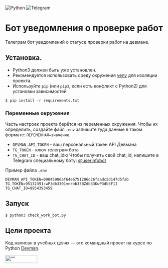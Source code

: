 ![Python](https://img.shields.io/badge/python-3670A0?style=for-the-badge&logo=python&logoColor=ffdd54)
![Telegram](https://img.shields.io/badge/Telegram-2CA5E0?style=for-the-badge&logo=telegram&logoColor=white)

# Бот уведомления о проверке работ

Телеграм бот уведомлений о статусе проверки работ на девмане. 

## Установка.
- Python3 должен быть уже установлен.
- Рекомендуется использовать среду окружения [venv](https://docs.python.org/3/library/venv.html) 
для изоляции проекта.
 - Используйте `pip` (или `pip3`, если есть конфликт с Python2) для установки зависимостей
```console
$ pip install -r requirements.txt
```

### Переменные окружения

Часть настроек проекта берётся из переменных окружения. Чтобы их определить, создайте файл `.env`  запишите туда данные в таком формате: `ПЕРЕМЕННАЯ=значение`.

- `DEVMAN_API_TOKEN` - ваш персональный токен API Девмана
- `TG_TOKEN` - ключ телеграм бота
- `TG_CHAT_ID` - ваш chat_idю Чтобы получить свой chat_id, напишите в Telegram специальному боту: [@userinfobot](@userinfobot)

Пример файла `.env`
```console
DEVMAN_API_TOKEN=09845986af64e6751206d26faadc5d147d5fab
TG_TOKEN=95132391:wP3db3301vnrob33BZdb33KwP3db3F1I
TG_CHAT_ID=9954393459
```

## Запуск

```console
$ python3 check_work_bot.py
```

## Цели проекта

Код написан в учебных целях — это командный проект на курсе по Python [Devman](https://dvmn.org).


<img src="https://dvmn.org/assets/img/logo.8d8f24edbb5f.svg" alt= “” width="102" height="25">